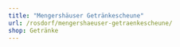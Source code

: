 ```yaml
---
title: "Mengershäuser Getränkescheune"
url: /rosdorf/mengershaeuser-getraenkescheune/
shop: Getränke
---
```

